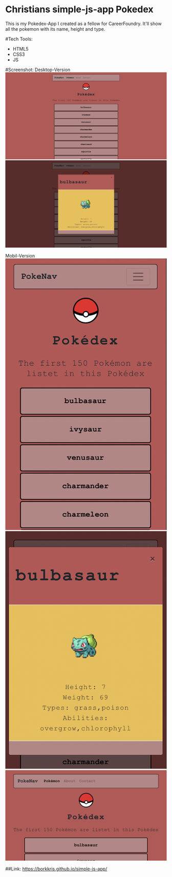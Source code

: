 # Christians simple-js-app Pokedex

This is my Pokedex-App I created as a fellow for CareerFoundry.
It'll show all the pokemon with its name, height and type.

#Tech Tools:
- HTML5
- CSS3
- JS

#Screenshot:
Desktop-Version
![Screenshot Index.html](screenshots/desktop_Pokedex.png "Screenshot Pokédex Desktop")
![Screenshot Index.html](screenshots/Desktop_Modal.png "Screenshot Modal Desktop")

Mobil-Version
![Screenshot Index.html](screenshots/mobil_pokedex.png "Screenshot Pokédex Mobil")
![Screenshot Index.html](screenshots/mobil_modal.png "Screenshot Modal Mobil")
![Screenshot Index.html](screenshots/mobil_pokedex_2.PNG "Screenshot Pokedex Mobil screen horizontal")

##Link:
https://borkkris.github.io/simple-js-app/
